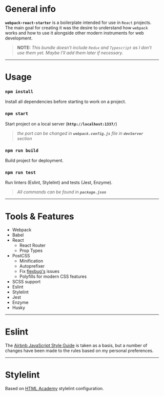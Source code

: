 # General info
**`webpack-react-starter`** is a boilerplate intended for use in `React` projects. The main goal for creating it was the desire to understand how `webpack` works and how to use it alongside other modern instruments for web development.

> **NOTE:** *This bundle doesn't include `Redux` and `Typescript` as I don't use them yet. Maybe I'll add them later if necessary.*

***

# Usage
### `npm install`
Install all dependencies before starting to work on a project.


### `npm start`
Start project on a local server (**`http://localhost:1337/`**)
> *the port can be changed in **`webpack.config.js`** file in **`devServer`** section*

### `npm run build`
Build project for deployment.

### `npm run test`
Run linters (Eslint, Stylelint) and tests (Jest, Enzyme).

> *All commands can be found in **`package.json`***

***


# Tools & Features
* Webpack
* Babel
* React
  * React Router
  * Prop Types
* PostCSS
  * Minification
  * Autoprefixer
  * Fix [flexbug's](https://github.com/philipwalton/flexbugs) issues
  * Polyfills for modern CSS features
* SCSS support
* Eslint
* Stylelint
* Jest
* Enzyme
* Husky

***

# Eslint
The [Airbnb JavaScript Style Guide](https://github.com/airbnb/javascript) is taken as a basis, but a number of changes have been made to the rules based on my personal preferences.

***

# Stylelint
Based on [HTML Academy](https://github.com/htmlacademy/stylelint-config-htmlacademy) stylelint configuration.
